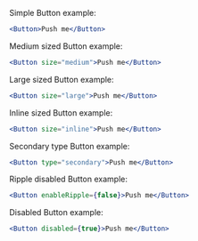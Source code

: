 <!-- STORY -->

Simple Button example:

```jsx
<Button>Push me</Button>
```

Medium sized Button example:

```jsx
<Button size="medium">Push me</Button>
```

Large sized Button example:

```jsx
<Button size="large">Push me</Button>
```

Inline sized Button example:

```jsx
<Button size="inline">Push me</Button>
```

Secondary type Button example:

```jsx
<Button type="secondary">Push me</Button>
```

Ripple disabled Button example:

```jsx
<Button enableRipple={false}>Push me</Button>
```

Disabled Button example:

```jsx
<Button disabled={true}>Push me</Button>
```
